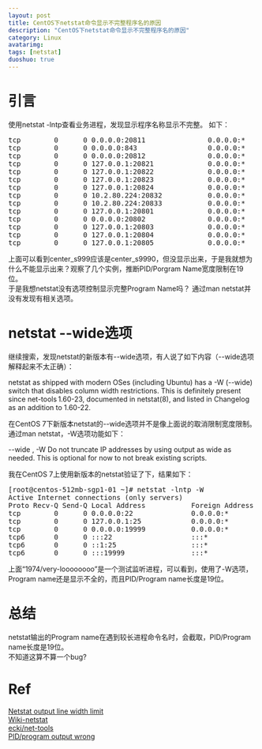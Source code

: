 ```yaml
---
layout: post
title: CentOS下netstat命令显示不完整程序名的原因
description: "CentOS下netstat命令显示不完整程序名的原因"
category: Linux
avatarimg:
tags: [netstat]
duoshuo: true
---
```


# 引言
使用netstat -lntp查看业务进程，发现显示程序名称显示不完整。
如下：
<pre>
tcp        0      0 0.0.0.0:20811               0.0.0.0:*                   LISTEN      15459/./gate_s9990  
tcp        0      0 0.0.0.0:843                 0.0.0.0:*                   LISTEN      15431/./flash_s9990 
tcp        0      0 0.0.0.0:20812               0.0.0.0:*                   LISTEN      15481/./gate_s9990  
tcp        0      0 127.0.0.1:20821             0.0.0.0:*                   LISTEN      15438/./game_s9990  
tcp        0      0 127.0.0.1:20822             0.0.0.0:*                   LISTEN      15442/./game_s9990  
tcp        0      0 127.0.0.1:20823             0.0.0.0:*                   LISTEN      15446/./game_s9990  
tcp        0      0 127.0.0.1:20824             0.0.0.0:*                   LISTEN      15450/./game_s9990  
tcp        0      0 10.2.80.224:20832           0.0.0.0:*                   LISTEN      15434/./center_s999 
tcp        0      0 10.2.80.224:20833           0.0.0.0:*                   LISTEN      15434/./center_s999 
tcp        0      0 127.0.0.1:20801             0.0.0.0:*                   LISTEN      15434/./center_s999 
tcp        0      0 0.0.0.0:20802               0.0.0.0:*                   LISTEN      15434/./center_s999 
tcp        0      0 127.0.0.1:20803             0.0.0.0:*                   LISTEN      15434/./center_s999 
tcp        0      0 127.0.0.1:20804             0.0.0.0:*                   LISTEN      15434/./center_s999 
tcp        0      0 127.0.0.1:20805             0.0.0.0:*                   LISTEN      15434/./center_s999 
</pre>
上面可以看到center_s999应该是center_s9990，但没显示出来，于是我就想为什么不能显示出来？观察了几个实例，推断PID/Porgram Name宽度限制在19位。  
于是我想netstat没有选项控制显示完整Program Name吗？ 通过man netstat并没有发现有相关选项。

# netstat --wide选项
继续搜索，发现netstat的新版本有--wide选项，有人说了如下内容（--wide选项解释起来不太正确）：
> 
netstat as shipped with modern OSes (including Ubuntu) has a -W (--wide) switch that disables column width restrictions. This is definitely present since net-tools 1.60-23, documented in netstat(8), and listed in Changelog as an addition to 1.60-22.

在CentOS 7下新版本netstat的--wide选项并不是像上面说的取消限制宽度限制。
通过man netstat，-W选项功能如下：
> 
   --wide , -W
       Do not truncate IP addresses by using output as wide as needed. This is
       optional for now to not break existing scripts.


我在CentOS 7上使用新版本的netstat验证了下，结果如下：
<pre>
[root@centos-512mb-sgp1-01 ~]# netstat -lntp -W
Active Internet connections (only servers)
Proto Recv-Q Send-Q Local Address           Foreign Address         State       PID/Program name    
tcp        0      0 0.0.0.0:22              0.0.0.0:*               LISTEN      695/sshd            
tcp        0      0 127.0.0.1:25            0.0.0.0:*               LISTEN      915/master          
tcp        0      0 0.0.0.0:19999           0.0.0.0:*               LISTEN      1974/very-loooooooo 
tcp6       0      0 :::22                   :::*                    LISTEN      695/sshd            
tcp6       0      0 ::1:25                  :::*                    LISTEN      915/master          
tcp6       0      0 :::19999                :::*                    LISTEN      1974/very-loooooooo 
</pre>

上面“1974/very-loooooooo”是一个测试监听进程，可以看到，使用了-W选项，Program name还是显示不全的，而且PID/Program name长度是19位。

# 总结
netstat输出的Program name在遇到较长进程命令名时，会截取，PID/Program name长度是19位。  
不知道这算不算一个bug?

# Ref
[Netstat output line width limit](http://unix.stackexchange.com/questions/212096/netstat-output-line-width-limit)  
[Wiki-netstat](https://en.wikipedia.org/wiki/Netstat)  
[ecki/net-tools](https://github.com/ecki/net-tools)  
[PID/program output wrong](http://sourceforge.net/p/net-tools/bugs/10/)  
